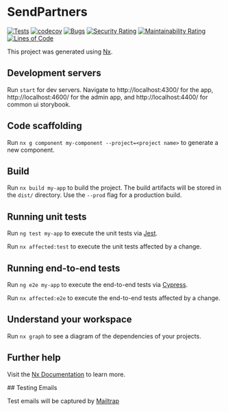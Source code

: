 # SendPartners

[![Tests](https://github.com/bameyrick/boilerplate/actions/workflows/tests.yml/badge.svg)](https://github.com/bameyrick/boilerplate/actions/workflows/tests.yml)
[![codecov](https://codecov.io/gh/bameyrick/boilerplate/branch/main/graph/badge.svg)](https://codecov.io/gh/bameyrick/boilerplate)
[![Bugs](https://sonarcloud.io/api/project_badges/measure?project=bameyrick_send.partners&metric=bugs)](https://sonarcloud.io/summary/new_code?id=bameyrick_send.partners)
[![Security Rating](https://sonarcloud.io/api/project_badges/measure?project=bameyrick_send.partners&metric=security_rating)](https://sonarcloud.io/summary/new_code?id=bameyrick_send.partners)
[![Maintainability Rating](https://sonarcloud.io/api/project_badges/measure?project=bameyrick_send.partners&metric=sqale_rating)](https://sonarcloud.io/summary/new_code?id=bameyrick_send.partners)
[![Lines of Code](https://sonarcloud.io/api/project_badges/measure?project=bameyrick_send.partners&metric=ncloc)](https://sonarcloud.io/summary/new_code?id=bameyrick_send.partners)

This project was generated using [Nx](https://nx.dev).

## Development servers

Run `start` for dev servers. Navigate to http://localhost:4300/ for the app, http://localhost:4600/ for the admin app, and http://localhost:4400/ for common ui storybook.

## Code scaffolding

Run `nx g component my-component --project=<project name>` to generate a new component.

## Build

Run `nx build my-app` to build the project. The build artifacts will be stored in the `dist/` directory. Use the `--prod` flag for a production build.

## Running unit tests

Run `ng test my-app` to execute the unit tests via [Jest](https://jestjs.io).

Run `nx affected:test` to execute the unit tests affected by a change.

## Running end-to-end tests

Run `ng e2e my-app` to execute the end-to-end tests via [Cypress](https://www.cypress.io).

Run `nx affected:e2e` to execute the end-to-end tests affected by a change.

## Understand your workspace

Run `nx graph` to see a diagram of the dependencies of your projects.

## Further help

Visit the [Nx Documentation](https://nx.dev/angular) to learn more.

## Testing Emails

Test emails will be captured by [Mailtrap](https://mailtrap.io/inboxes/1755476/messages)
